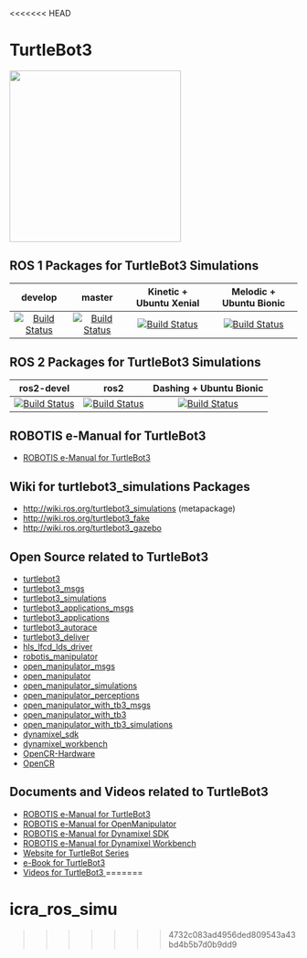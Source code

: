 <<<<<<< HEAD
# TurtleBot3
<img src="https://github.com/ROBOTIS-GIT/emanual/blob/master/assets/images/platform/turtlebot3/logo_turtlebot3.png" width="300">

## ROS 1 Packages for TurtleBot3 Simulations
|develop|master|Kinetic + Ubuntu Xenial|Melodic + Ubuntu Bionic|
|:---:|:---:|:---:|:---:|
|[![Build Status](https://travis-ci.org/ROBOTIS-GIT/turtlebot3_simulations.svg?branch=develop)](https://travis-ci.org/ROBOTIS-GIT/turtlebot3_simulations)|[![Build Status](https://travis-ci.org/ROBOTIS-GIT/turtlebot3_simulations.svg?branch=master)](https://travis-ci.org/ROBOTIS-GIT/turtlebot3_simulations)|[![Build Status](https://travis-ci.org/ROBOTIS-GIT/turtlebot3_simulations.svg?branch=kinetic-devel)](https://travis-ci.org/ROBOTIS-GIT/turtlebot3_simulations)|[![Build Status](https://travis-ci.org/ROBOTIS-GIT/turtlebot3_simulations.svg?branch=melodic-devel)](https://travis-ci.org/ROBOTIS-GIT/turtlebot3_simulations)|

## ROS 2 Packages for TurtleBot3 Simulations
|ros2-devel|ros2|Dashing + Ubuntu Bionic|
|:---:|:---:|:---:|
|[![Build Status](https://travis-ci.org/ROBOTIS-GIT/turtlebot3_simulations.svg?branch=ros2-devel)](https://travis-ci.org/ROBOTIS-GIT/turtlebot3_simulations)|[![Build Status](https://travis-ci.org/ROBOTIS-GIT/turtlebot3_simulations.svg?branch=ros2)](https://travis-ci.org/ROBOTIS-GIT/turtlebot3_simulations)|[![Build Status](https://travis-ci.org/ROBOTIS-GIT/turtlebot3_simulations.svg?branch=dashing-devel)](https://travis-ci.org/ROBOTIS-GIT/turtlebot3_simulations)|

## ROBOTIS e-Manual for TurtleBot3
- [ROBOTIS e-Manual for TurtleBot3](http://turtlebot3.robotis.com/)

## Wiki for turtlebot3_simulations Packages
- http://wiki.ros.org/turtlebot3_simulations (metapackage)
- http://wiki.ros.org/turtlebot3_fake
- http://wiki.ros.org/turtlebot3_gazebo

## Open Source related to TurtleBot3
- [turtlebot3](https://github.com/ROBOTIS-GIT/turtlebot3)
- [turtlebot3_msgs](https://github.com/ROBOTIS-GIT/turtlebot3_msgs)
- [turtlebot3_simulations](https://github.com/ROBOTIS-GIT/turtlebot3_simulations)
- [turtlebot3_applications_msgs](https://github.com/ROBOTIS-GIT/turtlebot3_applications_msgs)
- [turtlebot3_applications](https://github.com/ROBOTIS-GIT/turtlebot3_applications)
- [turtlebot3_autorace](https://github.com/ROBOTIS-GIT/turtlebot3_autorace)
- [turtlebot3_deliver](https://github.com/ROBOTIS-GIT/turtlebot3_deliver)
- [hls_lfcd_lds_driver](https://github.com/ROBOTIS-GIT/hls_lfcd_lds_driver)
- [robotis_manipulator](https://github.com/ROBOTIS-GIT/robotis_manipulator)
- [open_manipulator_msgs](https://github.com/ROBOTIS-GIT/open_manipulator_msgs)
- [open_manipulator](https://github.com/ROBOTIS-GIT/open_manipulator)
- [open_manipulator_simulations](https://github.com/ROBOTIS-GIT/open_manipulator_simulations)
- [open_manipulator_perceptions](https://github.com/ROBOTIS-GIT/open_manipulator_perceptions)
- [open_manipulator_with_tb3_msgs](https://github.com/ROBOTIS-GIT/open_manipulator_with_tb3_msgs)
- [open_manipulator_with_tb3](https://github.com/ROBOTIS-GIT/open_manipulator_with_tb3)
- [open_manipulator_with_tb3_simulations](https://github.com/ROBOTIS-GIT/open_manipulator_with_tb3_simulations)
- [dynamixel_sdk](https://github.com/ROBOTIS-GIT/DynamixelSDK)
- [dynamixel_workbench](https://github.com/ROBOTIS-GIT/dynamixel-workbench)
- [OpenCR-Hardware](https://github.com/ROBOTIS-GIT/OpenCR-Hardware)
- [OpenCR](https://github.com/ROBOTIS-GIT/OpenCR)

## Documents and Videos related to TurtleBot3
- [ROBOTIS e-Manual for TurtleBot3](http://turtlebot3.robotis.com/)
- [ROBOTIS e-Manual for OpenManipulator](http://emanual.robotis.com/docs/en/platform/openmanipulator/)
- [ROBOTIS e-Manual for Dynamixel SDK](http://emanual.robotis.com/docs/en/software/dynamixel/dynamixel_sdk/overview/)
- [ROBOTIS e-Manual for Dynamixel Workbench](http://emanual.robotis.com/docs/en/software/dynamixel/dynamixel_workbench/)
- [Website for TurtleBot Series](http://www.turtlebot.com/)
- [e-Book for TurtleBot3](https://community.robotsource.org/t/download-the-ros-robot-programming-book-for-free/51/)
- [Videos for TurtleBot3 ](https://www.youtube.com/playlist?list=PLRG6WP3c31_XI3wlvHlx2Mp8BYqgqDURU)
=======
# icra_ros_simu
>>>>>>> 4732c083ad4956ded809543a43bd4b5b7d0b9dd9
